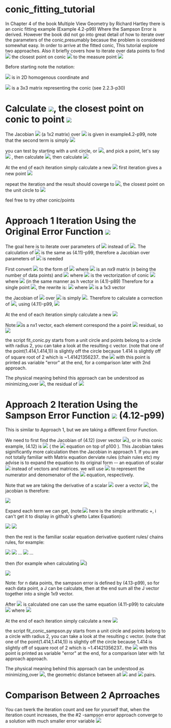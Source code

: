 # conic_fitting_tutorial
In Chapter 4 of the book Multiple View Geometry by Richard Hartley there is an conic fitting example (Example 4.2-p99)
Where the Sampson Error is derived. However the book did not go into great detail of how to iterate over the parameters of the conic,presumably becasue the problem is considered somewhat easy. In order to arrive at the fitted conic, This tutorial explore two approaches. Also it briefly covers how to iterate over data points to find  <img src="https://render.githubusercontent.com/render/math?math=\hat{x}"> the closest point on conic <img src="https://render.githubusercontent.com/render/math?math=C"> to the measure point <img src="https://render.githubusercontent.com/render/math?math=x">

Before starting note the notation: 

<img src="https://render.githubusercontent.com/render/math?math=x=[x',y',w']^{T}">  is in 2D homogenous coordinate and 

<img src="https://render.githubusercontent.com/render/math?math=C">   is a 3x3 matrix representing the conic (see 2.2.3-p30)

# Calculate <img src="https://render.githubusercontent.com/render/math?math=\hat{x}">, the closest point on conic to point <img src="https://render.githubusercontent.com/render/math?math=x">

The Jacobian <img src="https://render.githubusercontent.com/render/math?math=J"> (a 1x2 matrix) over <img src="https://render.githubusercontent.com/render/math?math=x"> is given in example4.2-p99, note that the second term is simply <img src="https://render.githubusercontent.com/render/math?math=2x^{T}C(0,1,0)^{T}">

you can test by starting with a unit circle, or <img src="https://render.githubusercontent.com/render/math?math=C=diag(1,1,-1)">, and pick a point, let's say <img src="https://render.githubusercontent.com/render/math?math=x=(2,0,1)^{T}"> , then calculate <img src="https://render.githubusercontent.com/render/math?math=\epsilon=x^{T}Cx=3">, then calculate <img src="https://render.githubusercontent.com/render/math?math=\delta_{x}=-J^{T}(JJ^{T})^{-1}\epsilon=-[4,0]^{T}([4,0][4,0]^{T})^{-1}3=[-.75,0]^{T}">

At the end of each iteration simply calculate a new <img src="https://render.githubusercontent.com/render/math?math=x= \delta_{x} \plus x">
first iteration gives a new point <img src="https://render.githubusercontent.com/render/math?math=x=(1.25,0,1)^{T}">

repeat the iteration and the result should coverge to <img src="https://render.githubusercontent.com/render/math?math=x=(1,0,1)^{T}">, the closest point on the unit circle to <img src="https://render.githubusercontent.com/render/math?math=x=(2,0,1)^{T}">

feel free to try other conic/points







# Approach 1 Iteration Using the Original Error Function <img src="https://render.githubusercontent.com/render/math?math=x^{T}Cx">
The goal here is to iterate over parameters of  <img src="https://render.githubusercontent.com/render/math?math=C"> instead of <img src="https://render.githubusercontent.com/render/math?math=x">. The calculation of <img src="https://render.githubusercontent.com/render/math?math=\delta_{x}">  is the same as (4.11)-p99, therefore a Jacobian over parameters of <img src="https://render.githubusercontent.com/render/math?math=C"> is needed

First convert <img src="https://render.githubusercontent.com/render/math?math=x^{T}Cx"> to the form of <img src="https://render.githubusercontent.com/render/math?math=Ac=0"> where <img src="https://render.githubusercontent.com/render/math?math=A"> is an nx9 matrix (n being the number of data points) and <img src="https://render.githubusercontent.com/render/math?math=Ac=0"> where <img src="https://render.githubusercontent.com/render/math?math=c"> is the vectorization of conic <img src="https://render.githubusercontent.com/render/math?math=C"> where <img src="https://render.githubusercontent.com/render/math?math=c=[C_{11},  C_{12} , C_{13} , C_{21} , C_{22} ,C_{23}, C_{31}, C_{32}, C_{33}]^{T}"> (in the same manner as  h vector in (4.1)-p89)  Therefore for a single point <img src="https://render.githubusercontent.com/render/math?math=x">, the rewrite is: <img src="https://render.githubusercontent.com/render/math?math=Ac=[x'*x^{T},y'*x^{T},w'*x^{T}]c"> where <img src="https://render.githubusercontent.com/render/math?math=x'*x^{T}"> is a 1x3 vector

the Jacobian of <img src="https://render.githubusercontent.com/render/math?math=Ac"> over <img src="https://render.githubusercontent.com/render/math?math=c"> is simply <img src="https://render.githubusercontent.com/render/math?math=A">. Therefore to calculate a correction of <img src="https://render.githubusercontent.com/render/math?math=c">, using  (4.11)-p99, <img src="https://render.githubusercontent.com/render/math?math=\delta_{c}=-A^{T}(AA^{T})^{-1}\epsilon">   

At the end of each iteration simply calculate a new <img src="https://render.githubusercontent.com/render/math?math=c= \delta_{c} \plus c">

Note:<img src="https://render.githubusercontent.com/render/math?math=\epsilon">is a nx1 vector, each element correspond the a point <img src="https://render.githubusercontent.com/render/math?math=x"> residual, so <img src="https://render.githubusercontent.com/render/math?math=\epsilon=x^{T}Cx">

the script fit_conic.py starts from a unit circle and points belong to a circle with radius 2, you can take a look at the resulting c vector. (note that one of the point(1.414,1.414,1)) is slightly off the circle because 1.414 is slightly off of square root of 2 which is 
~1.41421356237.. the <img src="https://render.githubusercontent.com/render/math?math=\epsilon=x^{T}Cx"> with this point is printed as variable "error" at the end, for a comparison later with 2nd approach.


The physical meaning behind this approach can be understood as minimizing,over <img src="https://render.githubusercontent.com/render/math?math=C">, the residual of <img src="https://render.githubusercontent.com/render/math?math=x^{T}Cx">


# Approach 2 Iteration Using the Sampson Error Function <img src="https://render.githubusercontent.com/render/math?math=\epsilon^{T}(JJ^{T})^{-1}\epsilon">  (4.12-p99)

This is similar to Approach 1, but we are taking a different Error Function. 

We need to first find the Jacobian of (4.12) (over vector <img src="https://render.githubusercontent.com/render/math?math=c">), or in this conic example, (4.12) is <img src="https://render.githubusercontent.com/render/math?math=d^{2}=\dfrac{(x^{T}Cx)^{2}}{4((Cx)^{2}_{1}+(Cx)^{2}_{2})}=\dfrac{num}{denom}">   ( the <img src="https://render.githubusercontent.com/render/math?math=\Delta"> equation on top of p100 ). This Jacobian takes siginificantly more calculation then the Jacobian in approach 1. If you are not totally familiar with Matrix equation derviate rules (chain rules etc) my advise is to expand the equation to its original form -- an equation of scalar  <img src="https://render.githubusercontent.com/render/math?math=C_{11},  C_{12} , C_{13} , C_{21} , C_{22} ,C_{23}, C_{31}, C_{32}, C_{33},x',y',w'">   instead of vectors and matrices. we will use <img src="https://render.githubusercontent.com/render/math?math=num,denom"> to represent the numerator and denomenator of the <img src="https://render.githubusercontent.com/render/math?math=\Delta"> equation, respectively.

Note that we are taking the derivative of a scalar <img src="https://render.githubusercontent.com/render/math?math=d^{2}"> over a vector <img src="https://render.githubusercontent.com/render/math?math=c">, the jacobian is therefore:

<img src="https://render.githubusercontent.com/render/math?math=J=[\dfrac{\partial d^{2}}{\partial C_{11}},\dfrac{\partial d^{2}}{\partial C_{12}},\dfrac{\partial d^{2}}{\partial C_{13}},\dfrac{\partial d^{2}}{\partial C_{21}},\dfrac{\partial d^{2}}{\partial C_{22}},\dfrac{\partial d^{2}}{\partial C_{23}},\dfrac{\partial d^{2}}{\partial C_{31}},\dfrac{\partial d^{2}}{\partial C_{32}},\dfrac{\partial d^{2}}{\partial C_{33}}]">

Expand each term we can get, (note:<img src="https://render.githubusercontent.com/render/math?math=\oplus"> here is the simple arithmatic +, i can't get it to display in github's ghetto Latex Equation):

<img src="https://render.githubusercontent.com/render/math?math=num=(x'x'C_{11} \oplus x'y'C_{12} \oplus x'z'C_{13} \oplus y'x'C_{21} \oplus y'y'C_{22} \oplus y'z'C_{23} \oplus z'x'C_{31} \oplus z'y'C_{32} \oplus z'z'C_{33})^{2}">

<img src="https://render.githubusercontent.com/render/math?math=denom=4(x'C_{11} \oplus y'C_{12} \oplus z'C_{13})^{2} \oplus 4(x'C_{21} \oplus y'C_{22} \oplus z'C_{23})^{2} ">

then the rest is the familiar scalar equation derivative quotient rules/ chains rules, for example:

<img src="https://render.githubusercontent.com/render/math?math=num'=\dfrac{\partial num}{\partial C_{11}}=2x'x'(x'x'C_{11} \oplus x'y'C_{12} \oplus x'z'C_{13} \oplus y'x'C_{21} \oplus y'y'C_{22} \oplus y'z'C_{23} \oplus z'x'C_{31} \oplus z'y'C_{32} \oplus z'z'C_{33})">

<img src="https://render.githubusercontent.com/render/math?math=denom'=\dfrac{\partial denom}{\partial C_{11}} =8x'(x'C_{11} \oplus y'C_{12} \oplus z'C_{13}) ">
...
<img src="https://render.githubusercontent.com/render/math?math=denom'=\dfrac{\partial denom}{\partial C_{21}} =8x'(x'C_{21} \oplus y'C_{22} \oplus z'C_{23}) ">
...

then (for example when calculating <img src="https://render.githubusercontent.com/render/math?math=\dfrac{\partial d^{2}}{\partial C_{11}} ">)

<img src="https://render.githubusercontent.com/render/math?math=\dfrac{\partial \dfrac{num}{denom}}{\partial C_{11}}= \dfrac{denom \times num'-num\times denom'}{denom^{2}} ">

Note: for n data points, the sampson error is defined by (4.13-p99), so for each data point, a J can be calculate, then at the end sum all the J vector together into a single 1x9 vector.



After <img src="https://render.githubusercontent.com/render/math?math=J"> is calculated one can use the same equation (4.11-p99) to calculate <img src="https://render.githubusercontent.com/render/math?math=\delta_{c}=-J^{T}(JJ^{T})^{-1}\epsilon">  where <img src="https://render.githubusercontent.com/render/math?math=\epsilon=x^{T}Cx"> 

At the end of each iteration simply calculate a new <img src="https://render.githubusercontent.com/render/math?math=c= \delta_{c} \oplus  c">

the script fit_conic_sampson.py starts from a unit circle and points belong to a circle with radius 2, you can take a look at the resulting c vector. (note that one of the point(1.414,1.414,1)) is slightly off the circle because 1.414 is slightly off of square root of 2 which is 
~1.41421356237.. the <img src="https://render.githubusercontent.com/render/math?math=\epsilon=x^{T}Cx"> with this point is printed as variable "error" at the end, for a comparison later with 1st approach approach.


The physical meaning behind this approach can be understood as minimizing,over <img src="https://render.githubusercontent.com/render/math?math=C">, the geometric distance between all <img src="https://render.githubusercontent.com/render/math?math=x"> and <img src="https://render.githubusercontent.com/render/math?math=\hat{x}">  pairs.



# Comparison Between 2 Aprroaches

You can twerk the iteration count and see for yourself that, when the iteration count increases, the the #2 -sampson error approach converge to a solution with much smaller error variable <img src="https://render.githubusercontent.com/render/math?math=\epsilon=x^{T}Cx"> 







